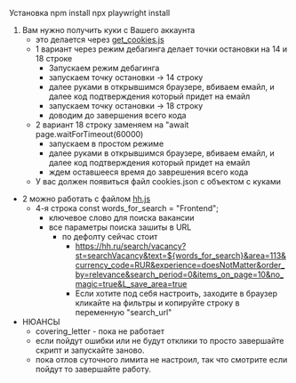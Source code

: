 Установка
	npm install
	npx playwright install

1. Вам нужно получить куки с Вашего аккаунта
	- это делается через [get_cookies.js](get_cookies.js)
   - 1 вариант через режим дебагинга делает точки остановки на 14 и 18 строке
     - Запускаем режим дебагинга
     - запускаем точку остановки -> 14 строку
     - далее руками в открывшимся браузере, вбиваем емайл, и далее код подтверждения который придет на емайл
     - запускаем точку остановки -> 18 строку
     - доводим до завершения всего кода
   - 2 вариант 18 строку заменяем на "await page.waitForTimeout(60000)
     - запускаем в простом режиме
     - далее руками в открывшимся браузере, вбиваем емайл, и далее код подтверждения который придет на емайл
     - ждем оставшееся время до заврешения всего кода
   - У вас должен появиться файл cookies.json с объектом с куками
- 2 можно работать с файлом [hh.js](hh.js)
  - 4-я строка const words_for_search = "Frontend";
    - ключевое слово для поиска вакансии
    - все параметры поиска зашиты в URL
      - по дефолту сейчас стоит
        - https://hh.ru/search/vacancy?st=searchVacancy&text=${words_for_search}&area=113&currency_code=RUR&experience=doesNotMatter&order_by=relevance&search_period=0&items_on_page=10&no_magic=true&L_save_area=true
        - Если хотите под себя настроить, заходите в браузер кликайте на фильтры и копируйте строку в переменную "search_url"
- НЮАНСЫ 
  - covering_letter - пока не работает
  - если пойдут ошибки или не будут отклики то просто завершайте скрипт и запускайте заново. 
  - пока отлов суточного лимита не настроил, так что смотрите если пойдут то завершайте работу.



